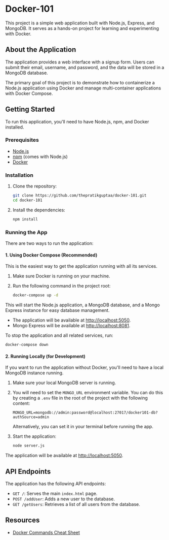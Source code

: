 # Docker-101

This project is a simple web application built with Node.js, Express, and MongoDB. It serves as a hands-on project for learning and experimenting with Docker.

## About the Application

The application provides a web interface with a signup form. Users can submit their email, username, and password, and the data will be stored in a MongoDB database.

The primary goal of this project is to demonstrate how to containerize a Node.js application using Docker and manage multi-container applications with Docker Compose.

## Getting Started

To run this application, you'll need to have Node.js, npm, and Docker installed.

### Prerequisites

- [Node.js](https://nodejs.org/)
- [npm](https://www.npmjs.com/) (comes with Node.js)
- [Docker](https://www.docker.com/products/docker-desktop/)

### Installation

1.  Clone the repository:
    ```bash
    git clone https://github.com/thepratikguptaa/docker-101.git
    cd docker-101
    ```

2.  Install the dependencies:
    ```bash
    npm install
    ```

### Running the App

There are two ways to run the application:

#### 1. Using Docker Compose (Recommended)

This is the easiest way to get the application running with all its services.

1.  Make sure Docker is running on your machine.

2.  Run the following command in the project root:
    ```bash
    docker-compose up -d
    ```

This will start the Node.js application, a MongoDB database, and a Mongo Express instance for easy database management.

-   The application will be available at [http://localhost:5050](http://localhost:5050).
-   Mongo Express will be available at [http://localhost:8081](http://localhost:8081).

To stop the application and all related services, run:
```bash
docker-compose down
```

#### 2. Running Locally (for Development)

If you want to run the application without Docker, you'll need to have a local MongoDB instance running.

1.  Make sure your local MongoDB server is running.

2.  You will need to set the `MONGO_URL` environment variable. You can do this by creating a `.env` file in the root of the project with the following content:
    ```
    MONGO_URL=mongodb://admin:password@localhost:27017/docker101-db?authSource=admin
    ```
    Alternatively, you can set it in your terminal before running the app.

3.  Start the application:
    ```bash
    node server.js
    ```

The application will be available at [http://localhost:5050](http://localhost:5050).

## API Endpoints

The application has the following API endpoints:

-   `GET /`: Serves the main `index.html` page.
-   `POST /addUser`: Adds a new user to the database.
-   `GET /getUsers`: Retrieves a list of all users from the database.

## Resources

- [Docker Commands Cheat Sheet](https://lwfiles.mycourse.app/62a6cd5e1e9e2fbf212d608d-public/publicFiles/Docker%20CheatSheet%20ApnaCollege.pdf)